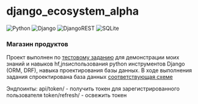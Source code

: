 # django_ecosystem_alpha
![Python](https://img.shields.io/badge/python-3670A0?style=for-the-badge&logo=python&logoColor=ffdd54) ![Django](https://img.shields.io/badge/django-%23092E20.svg?style=for-the-badge&logo=django&logoColor=white) ![DjangoREST](https://img.shields.io/badge/DJANGO-REST-ff1709?style=for-the-badge&logo=django&logoColor=white&color=ff1709&labelColor=gray) ![SQLite](https://img.shields.io/badge/sqlite-%2307405e.svg?style=for-the-badge&logo=sqlite&logoColor=white)

### Магазин продуктов
Проект выполнен по [тестовому заданию](docs/Тестовое_Джанго_Экосистема_Альфа.docx) для демонстрации моих знаний и навыков hf,jnsиспользования python инструментов Django (ORM, DRF), навыка проектирования базы данных.
В ходе выполнения задания спроектирована база данных [соответствующая схеме](https://dbdiagram.io/d/product_shop-6666bde69713410b052e37a3)



Эндпоинты:
api/token/ - получить токен для зарегистрированного пользователя
token/refresh/ - освежить токен
